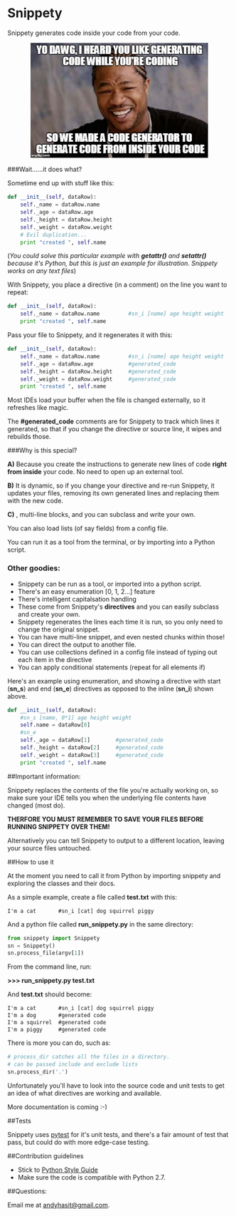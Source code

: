 Snippety
=========

Snippety generates code inside your code from your code.

<p align="center">
<img src="yodawg.jpg" width="400">
</p>

###Wait......it does what?

Sometime end up with stuff like this:
``` python
def __init__(self, dataRow):
    self._name = dataRow.name
    self._age = dataRow.age
    self._height = dataRow.height
    self._weight = dataRow.weight
    # Evil duplication...
    print "created ", self.name
```
(_You could solve this particular example with **getattr()** and **setattr()** because it's Python, but this is just an example for illustration. Snippety works on any text files_)

With Snippety, you place a directive (in a comment) on the line you want to repeat:

``` python
def __init__(self, dataRow):
    self._name = dataRow.name         #sn_i [name] age height weight
    print "created ", self.name
```

Pass your file to Snippety, and it regenerates it with this:

``` python
def __init__(self, dataRow):
    self._name = dataRow.name         #sn_i [name] age height weight
    self._age = dataRow.age           #generated_code
    self._height = dataRow.height     #generated_code
    self._weight = dataRow.weight     #generated_code
    print "created ", self.name
```

Most IDEs load your buffer when the file is changed externally, so it refreshes like magic.

The **#generated_code** comments are for Snippety to track which lines it generated, so that if you change the directive or source line, it wipes and rebuilds those.

###Why is this special?

__A)__ Because you create the instructions to generate new lines of code **right from inside** your code. No need to open up an external tool. 

__B)__ It is dynamic, so if you change your directive and re-run Snippety, it updates your files, removing its own generated lines and replacing them with the new code.


__C)__ , multi-line blocks, and you can subclass and write your own.

You can also load lists (of say fields) from a config file.

You can run it as a tool from the terminal, or by importing into a Python script.

### Other goodies:
 * Snippety can be run as a tool, or imported into a python script.
 * There's an easy enumeration [0, 1, 2...] feature
 * There's intelligent capitalsation handling
 * These come from Snippety's **directives** and you can easily subclass and create your own.
 * Snippety regenerates the lines each time it is run, so you only need to change the original snippet.
 * You can have multi-line snippet, and even nested chunks within those!
 * You can direct the output to another file.
 * You can use collections defined in a config file instead of typing out each item in the directive
 * You can apply conditional statements (repeat for all elements if)


Here's an example using enumeration, and showing a directive with start (__sn_s__) and end (__sn_e__) directives as opposed to the inline (__sn_i__) shown above.

``` python
def __init__(self, dataRow):
    #sn_s [name, 0*1] age height weight
    self.name = dataRow[0]
    #sn_e
    self._age = dataRow[1]        #generated_code
    self._height = dataRow[2]     #generated_code
    self._weight = dataRow[3]     #generated_code
    print "created ", self.name
```

##Important information:

Snippety replaces the contents of the file you're actually working on, so make sure your IDE tells you when the underlying file contents have changed (most do). 

__THERFORE YOU MUST REMEMBER TO SAVE YOUR FILES BEFORE RUNNING SNIPPETY OVER THEM!__


Alternatively you can tell Snippety to output to a different location, leaving your source files untouched.

##How to use it

At the moment you need to call it from Python by importing snippety and exploring the classes and their docs.

As a simple example, create a file called __test.txt__ with this:

```
I'm a cat       #sn_i [cat] dog squirrel piggy
```

And a python file called **run_snippety.py** in the same directory:

``` python
from snippety import Snippety
sn = Snippety()
sn.process_file(argv[1])
```
From the command line, run:

**>>> run_snippety.py test.txt**

And __test.txt__ should become:

```
I'm a cat       #sn_i [cat] dog squirrel piggy
I'm a dog       #generated code
I'm a squirrel  #generated code
I'm a piggy     #generated code
```

There is more you can do, such as:
``` python
# process_dir catches all the files in a directory.
# can be passed include and exclude lists
sn.process_dir('.')
```
Unfortunately you'll have to look into the source code and unit tests to get an idea of what directives are working and available.

More documentation is coming :-)

##Tests

Snippety uses [pytest](http://pytest.org/latest/) for it's unit tests, and there's a fair amount of test that pass, but could do with more edge-case testing.

##Contribution guidelines

  * Stick to [Python Style Guide](http://legacy.python.org/dev/peps/pep-0008/)
  * Make sure the code is compatible with Python 2.7.

##Questions:

Email me at andyhasit@gmail.com.
